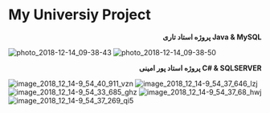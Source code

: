 # My Universiy Project

<div dir="rtl"> <b> Java & MySQL پروژه استاد تاری </b> </div>


![photo_2018-12-14_09-38-43](https://user-images.githubusercontent.com/16706911/49986178-17829580-ff84-11e8-8fe0-a1caa6a2ae0a.jpg)
![photo_2018-12-14_09-38-50](https://user-images.githubusercontent.com/16706911/49986177-16516880-ff84-11e8-8a3d-5fc60a6ffadf.jpg)

<div dir="rtl"> <b>C# & SQLSERVER پروژه استاد پور امینی </b> </div>

![image_2018_12_14-9_54_40_911_vzn](https://user-images.githubusercontent.com/16706911/49986839-8660ee00-ff86-11e8-8eec-354775dce85f.PNG)
![image_2018_12_14-9_54_37_646_lzj](https://user-images.githubusercontent.com/16706911/49986846-8a8d0b80-ff86-11e8-89d9-64cc1c0f6c03.PNG)
![image_2018_12_14-9_54_33_685_ghz](https://user-images.githubusercontent.com/16706911/49986848-8b25a200-ff86-11e8-9429-4f818721b97a.jpg)
![image_2018_12_14-9_54_37_68_hwj](https://user-images.githubusercontent.com/16706911/49986849-8b25a200-ff86-11e8-8b0e-b4c2a3736754.PNG)
![image_2018_12_14-9_54_37_269_qi5](https://user-images.githubusercontent.com/16706911/49986851-8b25a200-ff86-11e8-905d-54d2071aec23.PNG)
